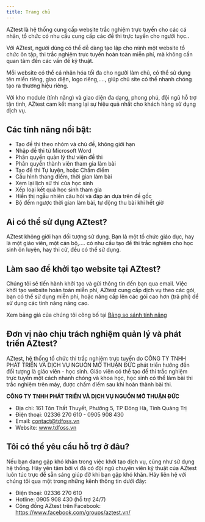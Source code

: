 ```yaml
---
title: Trang chủ
---
```


AZtest là hệ thống cung cấp website trắc nghiệm trực tuyến cho các cá nhân, tổ chức có nhu cầu cung cấp các đề thi trực tuyến cho người học.. 

Với AZtest, người dùng có thể dễ dàng tạo lập cho mình một website tổ chức ôn tập, thi trắc nghiệm trực tuyến hoàn toàn miễn phí, mà không cần quan tâm đến các vấn đề kỹ thuật. 

Mỗi website có thể cá nhân hóa tối đa cho người làm chủ, có thể sử dụng tên miền riêng, giao diện, logo riêng,...., giúp chủ site có thể nhanh chóng tạo ra thương hiệu riêng.

Với kho module (tính năng) và giao diện đa dạng, phong phú, đội ngũ hỗ trợ tận tình, AZtest cam kết mang lại sự hiệu quả nhất cho khách hàng sử dụng dịch vụ.

## Các tính năng nổi bật:

- Tạo đề thi theo nhóm và chủ đề, không giới hạn
- Nhập đề thi từ Microsoft Word
- Phân quyền quản lý thư viện đề thi
- Phân quyền thành viên tham gia làm bài
- Tạo đề thi Tự luyện, hoặc Chấm điểm
- Cấu hình thang điểm, thời gian làm bài
- Xem lại lịch sử thi của học sinh
- Xếp loại kết quả học sinh tham gia
- Hiển thị ngẫu nhiên câu hỏi và đáp án dựa trên đề gốc
- Bộ đếm ngược thời gian làm bài, tự động thu bài khi hết giờ

## Ai có thể sử dụng AZtest?
AZtest không giới hạn đối tượng sử dụng. Bạn là một tổ chức giáo dục, hay là một giáo viên, một cán bộ,.... có nhu cầu tạo đề thi trắc nghiệm cho học sinh ôn luyện, hay thi cử, đều có thể sử dụng.

## Làm sao để khởi tạo website tại AZtest?
Chúng tôi sẽ tiến hành khởi tạo và gửi thông tin đến bạn qua email. Việc khởi tạo website hoàn toàn miễn phí, AZtest cung cấp dịch vụ theo các gói, bạn có thể sử dụng miễn phí, hoặc nâng cấp lên các gói cao hơn (trả phí) để sử dụng các tính năng nâng cao. 

Xem bảng giá của chúng tôi công bố tại [Bảng so sánh tính năng](https://aztest.vn/bang-so-sanh-tinh-nang.html)

## Đơn vị nào chịu trách nghiệm quản lý và phát triển AZtest?
AZtest, hệ thống tổ chức thi trắc nghiệm trực tuyến do CÔNG TY TNHH PHÁT TRIỂN VÀ DỊCH VỤ NGUỒN MỞ THUẬN ĐỨC phát triển hướng đến đối tượng là giáo viên - học sinh. Giáo viên có thể tạo đề thi trắc nghiệm trực tuyến một cách nhanh chóng và khoa học, học sinh có thể làm bài thi trắc nghiệm trên máy, được chấm điểm sau khi hoàn thành bài thi.

**CÔNG TY TNHH PHÁT TRIỂN VÀ DỊCH VỤ NGUỒN MỞ THUẬN ĐỨC**

- Địa chỉ: 161 Tôn Thất Thuyết, Phường 5, TP Đông Hà, Tỉnh Quảng Trị
- Điện thoại: 02336 270 610 - 0905 908 430
- Email: contact@tdfoss.vn
- Website: www.tdfoss.vn

## Tôi có thể yêu cầu hỗ trợ ở đâu?
Nếu bạn đang gặp khó khăn trong việc khởi tạo dịch vụ, cũng như sử dụng hệ thống. Hãy yên tâm bởi vì đã có đội ngũ chuyên viên kỹ thuật của AZtest luôn túc trực để sẵn sáng giúp đỡ khi bạn gặp khó khăn. Hãy liên hệ với chúng tôi qua một trong những kênh thông tin dưới đây:

- Điện thoại: 02336 270 610
- Hotline: 0905 908 430 (hỗ trợ 24/7)
- Cộng đồng AZtest trên Facebook: https://www.facebook.com/groups/aztest.vn/